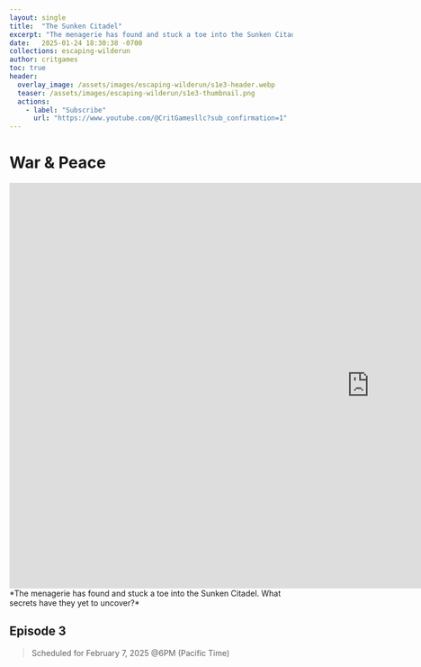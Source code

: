 ```yaml
---
layout: single
title:  "The Sunken Citadel"
excerpt: "The menagerie has found and stuck a toe into the Sunken Citadel. What secrets have they yet to uncover?"
date:   2025-01-24 18:30:38 -0700
collections: escaping-wilderun
author: critgames
toc: true
header:
  overlay_image: /assets/images/escaping-wilderun/s1e3-header.webp
  teaser: /assets/images/escaping-wilderun/s1e3-thumbnail.png
  actions:
    - label: "Subscribe"
      url: "https://www.youtube.com/@CritGamesllc?sub_confirmation=1"
---
```


# War & Peace
<iframe width="1280" height="720" src="https://www.youtube.com/embed/zY6lTzEXS98?si=7ImC0ksOAD-SxdCQ" title="YouTube video player" frameborder="0" allow="accelerometer; autoplay; clipboard-write; encrypted-media; gyroscope; picture-in-picture; web-share" referrerpolicy="strict-origin-when-cross-origin" allowfullscreen></iframe>
*The menagerie has found and stuck a toe into the Sunken Citadel. What secrets have they yet to uncover?*

## Episode 3
> Scheduled for February 7, 2025 @6PM (Pacific Time)
